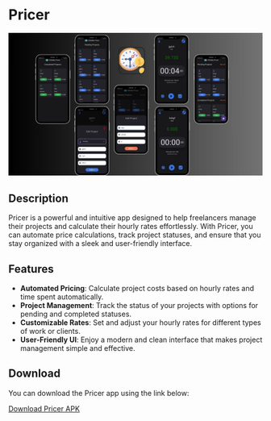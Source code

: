 # Pricer

![Pricer](./pricer_app.jpg)

## Description

Pricer is a powerful and intuitive app designed to help freelancers manage their projects and calculate their hourly rates effortlessly. With Pricer, you can automate price calculations, track project statuses, and ensure that you stay organized with a sleek and user-friendly interface.

## Features

- **Automated Pricing**: Calculate project costs based on hourly rates and time spent automatically.
- **Project Management**: Track the status of your projects with options for pending and completed statuses.
- **Customizable Rates**: Set and adjust your hourly rates for different types of work or clients.
- **User-Friendly UI**: Enjoy a modern and clean interface that makes project management simple and effective.

## Download

You can download the Pricer app using the link below:

[Download Pricer APK](https://github.com/gelkomyy/my-apps-portfolio/raw/main/pricer/pricer.apk)
